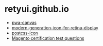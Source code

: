 # retyui.github.io

- [pwa-canvas](https://retyui.github.io/pwa-canvas/index.html)
- [modern-generation-icon-for-retina-display](https://retyui.github.io/modern-generation-icon-for-retina-display/)
- [postcss-icon](https://retyui.github.io/postcss-icon/)
- [Magento certification test questions](https://retyui.github.io/magento-certification/)
